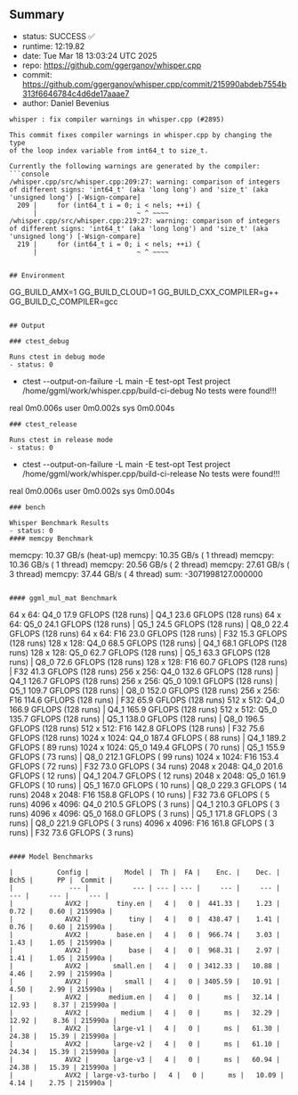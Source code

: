 ## Summary

- status:  SUCCESS ✅
- runtime: 12:19.82
- date:    Tue Mar 18 13:03:24 UTC 2025
- repo:    https://github.com/ggerganov/whisper.cpp
- commit:  https://github.com/ggerganov/whisper.cpp/commit/215990abdeb7554b313f6646784c4d6de17aaae7
- author:  Daniel Bevenius
```
whisper : fix compiler warnings in whisper.cpp (#2895)

This commit fixes compiler warnings in whisper.cpp by changing the type
of the loop index variable from int64_t to size_t.

Currently the following warnings are generated by the compiler:
```console
/whisper.cpp/src/whisper.cpp:209:27: warning: comparison of integers of different signs: 'int64_t' (aka 'long long') and 'size_t' (aka 'unsigned long') [-Wsign-compare]
  209 |     for (int64_t i = 0; i < nels; ++i) {
      |                         ~ ^ ~~~~
/whisper.cpp/src/whisper.cpp:219:27: warning: comparison of integers of different signs: 'int64_t' (aka 'long long') and 'size_t' (aka 'unsigned long') [-Wsign-compare]
  219 |     for (int64_t i = 0; i < nels; ++i) {
      |                         ~ ^ ~~~~
```
```

## Environment

```
GG_BUILD_AMX=1
GG_BUILD_CLOUD=1
GG_BUILD_CXX_COMPILER=g++
GG_BUILD_C_COMPILER=gcc
```

## Output

### ctest_debug

Runs ctest in debug mode
- status: 0
```
+ ctest --output-on-failure -L main -E test-opt
Test project /home/ggml/work/whisper.cpp/build-ci-debug
No tests were found!!!

real	0m0.006s
user	0m0.002s
sys	0m0.004s
```
### ctest_release

Runs ctest in release mode
- status: 0
```
+ ctest --output-on-failure -L main -E test-opt
Test project /home/ggml/work/whisper.cpp/build-ci-release
No tests were found!!!

real	0m0.006s
user	0m0.002s
sys	0m0.004s
```
### bench

Whisper Benchmark Results
- status: 0
#### memcpy Benchmark

```
memcpy:   10.37 GB/s (heat-up)
memcpy:   10.35 GB/s ( 1 thread)
memcpy:   10.36 GB/s ( 1 thread)
memcpy:   20.56 GB/s ( 2 thread)
memcpy:   27.61 GB/s ( 3 thread)
memcpy:   37.44 GB/s ( 4 thread)
sum:    -3071998127.000000
```

#### ggml_mul_mat Benchmark

```
  64 x   64: Q4_0    17.9 GFLOPS (128 runs) | Q4_1    23.6 GFLOPS (128 runs)
  64 x   64: Q5_0    24.1 GFLOPS (128 runs) | Q5_1    24.5 GFLOPS (128 runs) | Q8_0    22.4 GFLOPS (128 runs)
  64 x   64: F16     23.0 GFLOPS (128 runs) | F32     15.3 GFLOPS (128 runs)
 128 x  128: Q4_0    68.5 GFLOPS (128 runs) | Q4_1    68.1 GFLOPS (128 runs)
 128 x  128: Q5_0    62.7 GFLOPS (128 runs) | Q5_1    63.3 GFLOPS (128 runs) | Q8_0    72.6 GFLOPS (128 runs)
 128 x  128: F16     60.7 GFLOPS (128 runs) | F32     41.3 GFLOPS (128 runs)
 256 x  256: Q4_0   132.6 GFLOPS (128 runs) | Q4_1   126.7 GFLOPS (128 runs)
 256 x  256: Q5_0   109.1 GFLOPS (128 runs) | Q5_1   109.7 GFLOPS (128 runs) | Q8_0   152.0 GFLOPS (128 runs)
 256 x  256: F16    114.6 GFLOPS (128 runs) | F32     65.9 GFLOPS (128 runs)
 512 x  512: Q4_0   166.9 GFLOPS (128 runs) | Q4_1   165.9 GFLOPS (128 runs)
 512 x  512: Q5_0   135.7 GFLOPS (128 runs) | Q5_1   138.0 GFLOPS (128 runs) | Q8_0   196.5 GFLOPS (128 runs)
 512 x  512: F16    142.8 GFLOPS (128 runs) | F32     75.6 GFLOPS (128 runs)
1024 x 1024: Q4_0   187.4 GFLOPS ( 88 runs) | Q4_1   189.2 GFLOPS ( 89 runs)
1024 x 1024: Q5_0   149.4 GFLOPS ( 70 runs) | Q5_1   155.9 GFLOPS ( 73 runs) | Q8_0   212.1 GFLOPS ( 99 runs)
1024 x 1024: F16    153.4 GFLOPS ( 72 runs) | F32     73.0 GFLOPS ( 34 runs)
2048 x 2048: Q4_0   201.6 GFLOPS ( 12 runs) | Q4_1   204.7 GFLOPS ( 12 runs)
2048 x 2048: Q5_0   161.9 GFLOPS ( 10 runs) | Q5_1   167.0 GFLOPS ( 10 runs) | Q8_0   229.3 GFLOPS ( 14 runs)
2048 x 2048: F16    158.8 GFLOPS ( 10 runs) | F32     73.6 GFLOPS (  5 runs)
4096 x 4096: Q4_0   210.5 GFLOPS (  3 runs) | Q4_1   210.3 GFLOPS (  3 runs)
4096 x 4096: Q5_0   168.0 GFLOPS (  3 runs) | Q5_1   171.8 GFLOPS (  3 runs) | Q8_0   221.9 GFLOPS (  3 runs)
4096 x 4096: F16    161.8 GFLOPS (  3 runs) | F32     73.6 GFLOPS (  3 runs)
```

#### Model Benchmarks

|           Config |         Model |  Th |  FA |    Enc. |    Dec. |    Bch5 |      PP |  Commit |
|              --- |           --- | --- | --- |     --- |     --- |     --- |     --- |     --- |
|             AVX2 |       tiny.en |   4 |   0 |  441.33 |    1.23 |    0.72 |    0.60 | 215990a |
|             AVX2 |          tiny |   4 |   0 |  438.47 |    1.41 |    0.76 |    0.60 | 215990a |
|             AVX2 |       base.en |   4 |   0 |  966.74 |    3.03 |    1.43 |    1.05 | 215990a |
|             AVX2 |          base |   4 |   0 |  968.31 |    2.97 |    1.41 |    1.05 | 215990a |
|             AVX2 |      small.en |   4 |   0 | 3412.33 |   10.88 |    4.46 |    2.99 | 215990a |
|             AVX2 |         small |   4 |   0 | 3405.59 |   10.91 |    4.50 |    2.99 | 215990a |
|             AVX2 |     medium.en |   4 |   0 |      ms |   32.14 |   12.93 |    8.37 | 215990a |
|             AVX2 |        medium |   4 |   0 |      ms |   32.29 |   12.92 |    8.36 | 215990a |
|             AVX2 |      large-v1 |   4 |   0 |      ms |   61.30 |   24.38 |   15.39 | 215990a |
|             AVX2 |      large-v2 |   4 |   0 |      ms |   61.10 |   24.34 |   15.39 | 215990a |
|             AVX2 |      large-v3 |   4 |   0 |      ms |   60.94 |   24.38 |   15.39 | 215990a |
|             AVX2 | large-v3-turbo |   4 |   0 |      ms |   10.09 |    4.14 |    2.75 | 215990a |

